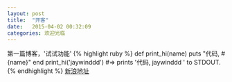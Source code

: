 ```yaml
---
layout: post
title:  "开客"
date:   2015-04-02 00:32:09
categories: 欢迎光临
---
```

第一篇博客，'试试功能'
{% highlight ruby %}
def print_hi(name)
  puts "代码, #{name}"
end
print_hi('jaywinddd')
#=> prints '代码, jaywinddd ' to STDOUT.
{% endhighlight %}
[新浪地址]

[新浪地址]:      http://sina.com
